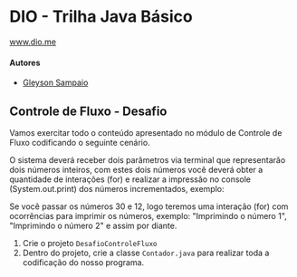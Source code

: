 # DIO - Trilha Java Básico
www.dio.me

#### Autores
- [Gleyson Sampaio](https://github.com/glysns)

## Controle de Fluxo - Desafio

Vamos exercitar todo o conteúdo apresentado no módulo de Controle de Fluxo codificando o seguinte cenário.

O sistema deverá receber dois parâmetros via terminal que representarão dois números inteiros, com estes dois números você deverá obter a quantidade de interações (for) e realizar a impressão no console (System.out.print) dos números incrementados, exemplo:

Se você passar os números 30 e 12, logo teremos uma interação (for) com ocorrências para imprimir os números, exemplo: "Imprimindo o número 1", "Imprimindo o número 2" e assim por diante. 


1. Crie o projeto `DesafioControleFluxo`
2. Dentro do projeto, crie a classe `Contador.java` para realizar toda a codificação do nosso programa.

